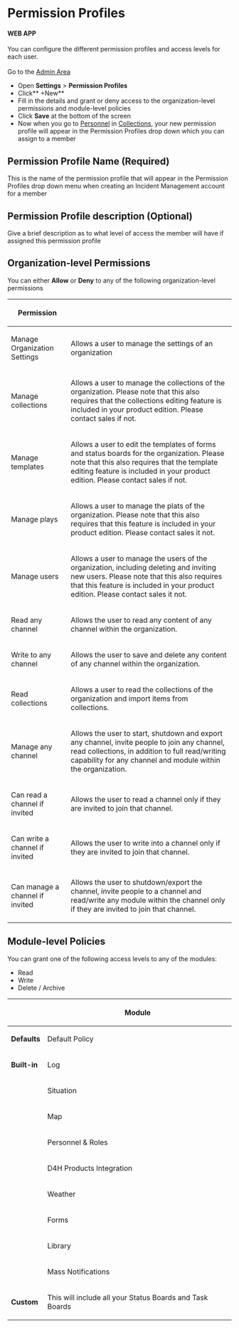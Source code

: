 # Permission Profiles

#### WEB APP

You can configure the different permission profiles and access levels for each user.\
\
Go to the [Admin Area](../)

* Open **Settings** > **Permission Profiles**
* Click** +New**
* Fill in the details and grant or deny access to the organization-level permissions and module-level policies
* Click **Save** at the bottom of the screen
* Now when you go to [Personnel](../../personnel/) in [Collections](../collections/), your new permission profile will appear in the Permission Profiles drop down which you can assign to a member

## Permission Profile Name (Required)

This is the name of the permission profile that will appear in the Permission Profiles drop down menu when creating an Incident Management account for a member

## Permission Profile description (Optional)

Give a brief description as to what level of access the member will have if assigned this permission profile

## Organization-level Permissions

You can either **Allow** or **Deny** to any of the following organization-level permissions

| <p><strong>Permission</strong><br></p>     |                                                                                                                                                                                                                                          |
| ------------------------------------------ | ---------------------------------------------------------------------------------------------------------------------------------------------------------------------------------------------------------------------------------------- |
| <p>Manage Organization Settings<br></p>    | <p>Allows a user to manage the settings of an organization<br></p>                                                                                                                                                                       |
| <p>Manage collections<br></p>              | <p>Allows a user to manage the collections of the organization. Please note that this also requires that the collections editing feature is included in your product edition. Please contact sales if not. <br></p>                      |
| <p>Manage templates<br></p>                | <p>Allows a user to edit the templates of forms and status boards for the organization. Please note that this also requires that the template editing feature is included in your product edition. Please contact sales if not. <br></p> |
| <p>Manage plays<br></p>                    | <p>Allows a user to manage the plats of the organization. Please note that this also requires that this feature is included in your product edition. Please contact sales it not. <br></p>                                               |
| <p>Manage users <br></p>                   | <p>Allows a user to manage the users of the organization, including deleting and inviting new users. Please note that this also requires that this feature is included in your product edition. Please contact sales it not. <br></p>    |
| <p>Read any channel<br></p>                | <p>Allows the user to read any content of any channel within the organization. <br></p>                                                                                                                                                  |
| <p>Write to any channel<br></p>            | <p>Allows the user to save and delete any content of any channel within the organization.<br></p>                                                                                                                                        |
| <p>Read collections<br></p>                | <p>Allows a user to read the collections of the organization and import items from collections. <br></p>                                                                                                                                 |
| <p>Manage any channel<br></p>              | <p>Allows the user to start, shutdown and export any channel, invite people to join any channel, read collections, in addition to full read/writing capability for any channel and module within the organization. <br></p>              |
| <p>Can read a channel if invited<br></p>   | <p>Allows the user to read a channel only if they are invited to join that channel. <br></p>                                                                                                                                             |
| <p>Can write a channel if invited<br></p>  | <p>Allows the user to write into a channel only if they are invited to join that channel. <br></p>                                                                                                                                       |
| <p>Can manage a channel if invited<br></p> | <p>Allows the user to shutdown/export the channel, invite people to a channel and read/write any module within the channel only if they are invited to join that channel. <br></p>                                                       |

## Module-level Policies

You can grant one of the following access levels to any of the modules:

* Read
* Write
* Delete / Archive

|                                       | <p><strong>Module</strong><br></p>                                  |
| ------------------------------------- | ------------------------------------------------------------------- |
| <p> <strong>Defaults</strong><br></p> | <p>Default Policy<br></p>                                           |
| <p><strong> Built-in</strong><br></p> | <p>Log<br></p>                                                      |
|                                       | <p>Situation<br></p>                                                |
|                                       | <p>Map<br></p>                                                      |
|                                       | <p>Personnel &#x26; Roles<br></p>                                   |
|                                       | <p>D4H Products Integration<br></p>                                 |
|                                       | <p>Weather<br></p>                                                  |
|                                       | <p>Forms<br></p>                                                    |
|                                       | <p>Library<br></p>                                                  |
|                                       | <p> Mass Notifications<br></p>                                      |
| <p><strong>Custom</strong> <br></p>   | <p>This will include all your Status Boards and Task Boards<br></p> |
